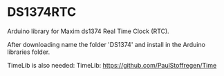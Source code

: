 DS1374RTC
=========

Arduino library for Maxim ds1374 Real Time Clock (RTC).

After downloading name the folder 'DS1374' and install in the Arduino libraries folder.

TimeLib is also needed: TimeLib: https://github.com/PaulStoffregen/Time
